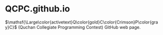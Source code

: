 # QCPC.github.io
$\mathsf{\Large\color{activetext}Q\color{gold}C\color{Crimson}P\color{gray}C}$
(Quchan Collegiate Programming Contest) GitHub web page.
